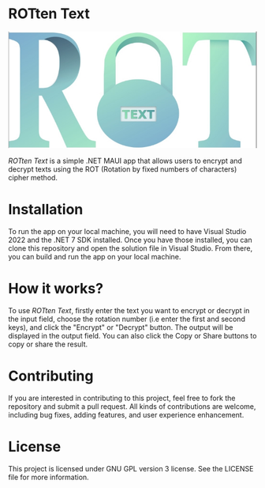 # ROTten Text

<img src="https://github.com/Moataz111/ROTten-Text/blob/master/ROTten%20Text%20JPG.jpg"/>

_ROTten Text_ is a simple .NET MAUI app that allows users to encrypt and decrypt texts using the ROT (Rotation by fixed numbers of characters) cipher method.

# Installation
To run the app on your local machine, you will need to have Visual Studio 2022 and the .NET 7 SDK installed. Once you have those installed, you can clone this repository and open the solution file in Visual Studio. From there, you can build and run the app on your local machine.

# How it works?
To use _ROTten Text_, firstly enter the text you want to encrypt or decrypt in the input field, choose the rotation number (i.e enter the first and second keys), and click the "Encrypt" or "Decrypt" button. The output will be displayed in the output field. You can also click the Copy or Share buttons to copy or share the result.

# Contributing
If you are interested in contributing to this project, feel free to fork the repository and submit a pull request. All kinds of contributions are welcome, including bug fixes, adding features, and user experience enhancement.

# License
This project is licensed under GNU GPL version 3 license. See the LICENSE file for more information.
